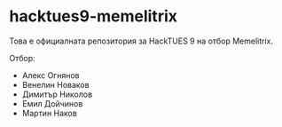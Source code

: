 # hacktues9-memelitrix
Това е официалната репозитория за HackTUES 9 на отбор Memelitrix.

Отбор:
- Алекс Огнянов
- Венелин Новаков
- Димитър Николов
- Емил Дойчинов
- Мартин Наков
